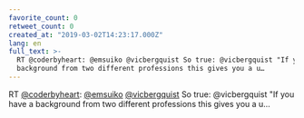```yaml
---
favorite_count: 0
retweet_count: 0
created_at: "2019-03-02T14:23:17.000Z"
lang: en
full_text: >-
  RT @coderbyheart: @emsuiko @vicbergquist So true: @vicbergquist "If you have a
  background from two different professions this gives you a u…
---
```


RT [@coderbyheart](https://twitter.com/coderbyheart):
[@emsuiko](https://twitter.com/emsuiko)
[@vicbergquist](https://twitter.com/vicbergquist) So true: @vicbergquist "If you
have a background from two different professions this gives you a u…
